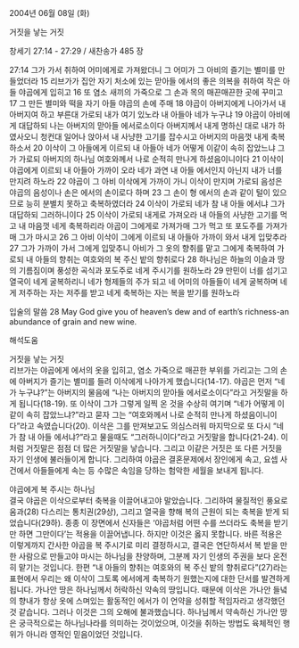 2004년 06월 08일 (화)

거짓을 낳는 거짓



창세기 27:14 - 27:29 / 새찬송가 485 장


27:14 그가 가서 취하여 어미에게로 가져왔더니 그 어미가 그 아비의 즐기는 별미를 만들었더라 15 리브가가 집안 자기 처소에 있는 맏아들 에서의 좋은 의복을 취하여 작은 아들 야곱에게 입히고 16 또 염소 새끼의 가죽으로 그 손과 목의 매끈매끈한 곳에 꾸미고 17 그 만든 별미와 떡을 자기 아들 야곱의 손에 주매 18 야곱이 아버지에게 나아가서 내 아버지여 하고 부른대 가로되 내가 여기 있노라 내 아들아 네가 누구냐 19 야곱이 아비에게 대답하되 나는 아버지의 맏아들 에서로소이다 아버지께서 내게 명하신 대로 내가 하였사오니 청컨대 일어나 앉아서 내 사냥한 고기를 잡수시고 아버지의 마음껏 내게 축복하소서 20 이삭이 그 아들에게 이르되 내 아들아 네가 어떻게 이같이 속히 잡았느냐 그가 가로되 아버지의 하나님 여호와께서 나로 순적히 만나게 하셨음이니이다 21 이삭이 야곱에게 이르되 내 아들아 가까이 오라 네가 과연 내 아들 에서인지 아닌지 내가 너를 만지려 하노라 22 야곱이 그 아비 이삭에게 가까이 가니 이삭이 만지며 가로되 음성은 야곱의 음성이나 손은 에서의 손이로다 하며 23 그 손이 형 에서의 손과 같이 털이 있으므로 능히 분별치 못하고 축복하였더라 24 이삭이 가로되 네가 참 내 아들 에서냐 그가 대답하되 그러하니이다 25 이삭이 가로되 내게로 가져오라 내 아들의 사냥한 고기를 먹고 내 마음껏 네게 축복하리라 야곱이 그에게로 가져가매 그가 먹고 또 포도주를 가져가매 그가 마시고 26 그 아비 이삭이 그에게 이르되 내 아들아 가까이 와서 내게 입맞추라 27 그가 가까이 가서 그에게 입맞추니 아비가 그 옷의 향취를 맡고 그에게 축복하여 가로되 내 아들의 향취는 여호와의 복 주신 밭의 향취로다 28 하나님은 하늘의 이슬과 땅의 기름짐이며 풍성한 곡식과 포도주로 네게 주시기를 원하노라 29 만민이 너를 섬기고 열국이 네게 굴복하리니 네가 형제들의 주가 되고 네 어미의 아들들이 네게 굴복하며 네게 저주하는 자는 저주를 받고 네게 축복하는 자는 복을 받기를 원하노라 

입술의 말씀 
28 May God give you of heaven’s dew and of earth’s richness-an abundance of grain and new wine.

해석도움





거짓을 낳는 거짓  
리브가는 야곱에게 에서의 옷을 입히고, 염소 가죽으로 매끈한 부위를 가리고는 그의 손에 아버지가 즐기는 별미를 들려 이삭에게 나아가게 했습니다(14-17). 야곱은 먼저 “네가 누구냐?”는 아버지의 물음에 “나는 아버지의 맏아들 에서로소이다”라고 거짓말을 하게 됩니다(18-19). 또 이삭이 그가 그렇게 일찍 온 것을 수상히 여기며 “네가 어떻게 이같이 속히 잡았느냐?”라고 묻자 그는 “여호와께서 나로 순적히 만나게 하셨음이니이다”라고 속였습니다(20). 이삭은 그를 만져보고도 의심스러워 마지막으로 또 다시 “네가 참 내 아들 에서냐?”라고 물을때도 “그러하니이다”라고 거짓말을 합니다(21-24). 이처럼 거짓말은 점점 더 많은 거짓말을 낳습니다. 그리고 이같은 거짓은 또 다른 거짓을 자기 인생에 불러들이게 합니다. 그리하여 야곱은 결혼문제에서 장인에게 속고, 요셉 사건에서 아들들에게 속는 등 수많은 속임을 당하는 험악한 세월을 보내게 됩니다.   

야곱에게 복 주시는 하나님  
결국 야곱은 이삭으로부터 축복을 이끌어내고야 말았습니다. 그리하여 물질적인 풍요로움과(28) 다스리는 통치권(29상), 그리고 열국을 향해 복의 근원이 되는 축복을 받게 되었습니다(29하). 종종 이 장면에서 신자들은 ‘야곱처럼 어떤 수를 쓰더라도 축복을 받기만 하면 그만이다’는 적용을 이끌어냅니다. 하지만 이것은 옳지 못합니다. 바른 적용은 이렇게까지 간사한 야곱을 복 주시기로 미리 결정하시고, 결국은 연단하셔서 복 받을 만한 사람으로 만들고야 마시는 하나님을 찬양하며, 그분께 자기 인생의 주권을 보다 온전히 맡기는 것입니다. 한편 “내 아들의 향취는 여호와의 복 주신 밭의 향취로다”(27)라는 표현에서 우리는 왜 이삭이 그토록 에서에게 축복하기 원했는지에 대한 단서를 발견하게 됩니다. 가나안 땅은 하나님께서 허락하신 약속의 땅입니다. 때문에 이삭은 가나안 들녘의 향내가 항상 옷에 스며있는 활동적인 에서가 이 언약을 성취할 적임자라고 생각했던 것 같습니다. 그러나 이것은 그의 오해에 불과했습니다. 하나님께서 약속하신 가나안 땅은 궁극적으로는 하나님나라를 의미하는 것이었으며, 이것을 취하는 방법도 육체적인 행위가 아니라 영적인 믿음이었던 것입니다.